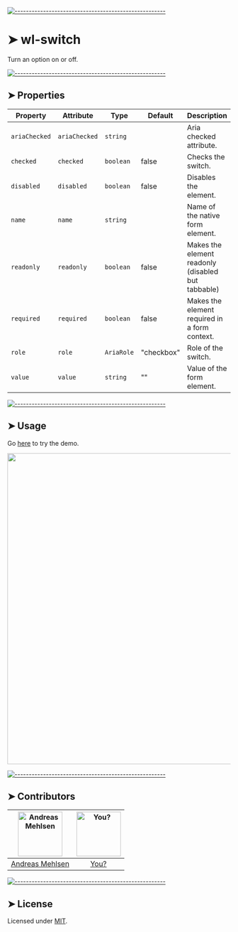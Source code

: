 
[![-----------------------------------------------------](https://raw.githubusercontent.com/andreasbm/readme/master/assets/lines/colored.png)](#wl-switch)

# ➤ wl-switch

Turn an option on or off.


[![-----------------------------------------------------](https://raw.githubusercontent.com/andreasbm/readme/master/assets/lines/colored.png)](#properties)

## ➤ Properties

| Property      | Attribute     | Type       | Default    | Description                                      |
|---------------|---------------|------------|------------|--------------------------------------------------|
| `ariaChecked` | `ariaChecked` | `string`   |            | Aria checked attribute.                          |
| `checked`     | `checked`     | `boolean`  | false      | Checks the switch.                               |
| `disabled`    | `disabled`    | `boolean`  | false      | Disables the element.                            |
| `name`        | `name`        | `string`   |            | Name of the native form element.                 |
| `readonly`    | `readonly`    | `boolean`  | false      | Makes the element readonly (disabled but tabbable) |
| `required`    | `required`    | `boolean`  | false      | Makes the element required in a form context.    |
| `role`        | `role`        | `AriaRole` | "checkbox" | Role of the switch.                              |
| `value`       | `value`       | `string`   | ""         | Value of the form element.                       |



[![-----------------------------------------------------](https://raw.githubusercontent.com/andreasbm/readme/master/assets/lines/colored.png)](#usage)

## ➤ Usage

Go [here](https://weightless.dev/elements/switch) to try the demo.

<a href="https://weightless.dev/elements/switch" align="center">
  <img src="https://raw.githubusercontent.com/andreasbm/elements/master/screenshots/wl-switch.png" width="700" />
</a>


[![-----------------------------------------------------](https://raw.githubusercontent.com/andreasbm/readme/master/assets/lines/colored.png)](#contributors)

## ➤ Contributors
	

| [<img alt="Andreas Mehlsen" src="https://avatars1.githubusercontent.com/u/6267397?s=460&v=4" width="100">](https://twitter.com/andreasmehlsen) | [<img alt="You?" src="https://joeschmoe.io/api/v1/random" width="100">](https://github.com/andreasbm/weightless/blob/master/CONTRIBUTING.md) |
|:--------------------------------------------------:|:--------------------------------------------------:|
| [Andreas Mehlsen](https://twitter.com/andreasmehlsen) | [You?](https://github.com/andreasbm/weightless/blob/master/CONTRIBUTING.md) |


[![-----------------------------------------------------](https://raw.githubusercontent.com/andreasbm/readme/master/assets/lines/colored.png)](#license)

## ➤ License
	
Licensed under [MIT](https://opensource.org/licenses/MIT).
